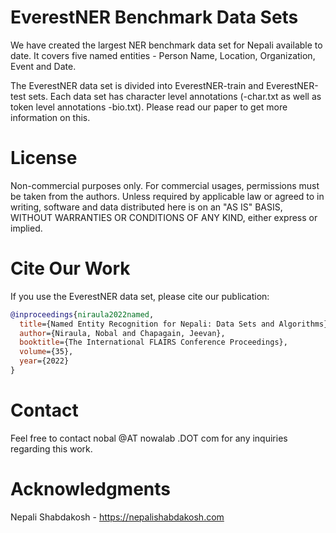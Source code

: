# EverestNER Benchmark Data Sets
We have created the largest NER benchmark data set for Nepali available to date. It covers five named entities - Person Name, Location, Organization, Event and Date. 

The EverestNER data set is divided into EverestNER-train and EverestNER-test sets. Each data set has character level annotations (-char.txt as well as token level annotations -bio.txt). Please read our paper to get more information on this. 

# License 
Non-commercial purposes only. For commercial usages, permissions must be taken from the authors. Unless required by applicable law or agreed to in writing, software and data distributed here is on an "AS IS" BASIS, WITHOUT WARRANTIES OR CONDITIONS OF ANY KIND, either express or implied.

# Cite Our Work
If you use the EverestNER data set, please cite our publication: 
```bibtex
@inproceedings{niraula2022named,
  title={Named Entity Recognition for Nepali: Data Sets and Algorithms},
  author={Niraula, Nobal and Chapagain, Jeevan},
  booktitle={The International FLAIRS Conference Proceedings},
  volume={35},
  year={2022}
}
```
# Contact 
Feel free to contact nobal @AT nowalab .DOT com for any inquiries regarding this work.

# Acknowledgments
Nepali Shabdakosh - https://nepalishabdakosh.com 


